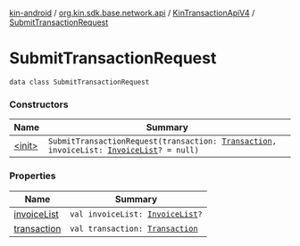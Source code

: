 [kin-android](../../../index.md) / [org.kin.sdk.base.network.api](../../index.md) / [KinTransactionApiV4](../index.md) / [SubmitTransactionRequest](./index.md)

# SubmitTransactionRequest

`data class SubmitTransactionRequest`

### Constructors

| Name | Summary |
|---|---|
| [&lt;init&gt;](-init-.md) | `SubmitTransactionRequest(transaction: `[`Transaction`](../../../org.kin.sdk.base.models.solana/-transaction/index.md)`, invoiceList: `[`InvoiceList`](../../../org.kin.sdk.base.models/-invoice-list/index.md)`? = null)` |

### Properties

| Name | Summary |
|---|---|
| [invoiceList](invoice-list.md) | `val invoiceList: `[`InvoiceList`](../../../org.kin.sdk.base.models/-invoice-list/index.md)`?` |
| [transaction](transaction.md) | `val transaction: `[`Transaction`](../../../org.kin.sdk.base.models.solana/-transaction/index.md) |
